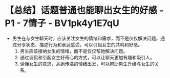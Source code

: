 # 【总结】话题普通也能聊出女生的好感 - P1 - 7情子 - BV1pk4y1E7qU

-   男生在与女生聊天时，应该关注女生的情绪和需求，而不是仅仅解决问题。通过分享状态、描述行为和表达感受，可以引起女生的共鸣和好感。
    1.  男生应该接纳女生的情绪，而不是仅仅帮她解决问题。
    2.  通过调侃和引起女生好奇心的方式，可以让聊天更加有趣和吸引人。
    3.  读懂女生的意思，从她传递的情绪出发，可以帮助男生升级与女生的关系。